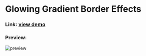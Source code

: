 # Glowing Gradient Border Effects

### Link: [view demo](https://banhcanh0509.github.io/Glowing_Gradient_Border_Effects)

### Preview:

![preview](./preview.gif)
